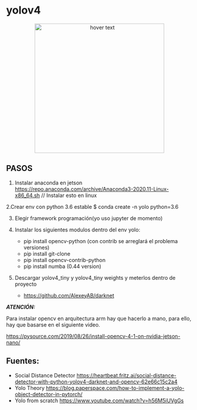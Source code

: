 # yolov4

<p align="center">
  <img src="https://external-content.duckduckgo.com/iu/?u=https%3A%2F%2Fsocialdistancingguidelines.com%2Fwp-content%2Fuploads%2F2020%2F03%2F1585180036_maxresdefault.jpg&f=1&nofb=1" width="350" title="hover text">
</p>

## PASOS

1. Instalar anaconda en jetson
https://repo.anaconda.com/archive/Anaconda3-2020.11-Linux-x86_64.sh  // Instalar esto en linux

2.Crear env con python 3.6 estable
	$ conda create -n yolo python=3.6

3. Elegir framework programación(yo uso jupyter de momento)

4. Instalar los siguientes modulos dentro del env yolo:
	- pip install opencv-python (con contrib se arreglará el problema versiones)
	- pip install git-clone
	- pip install opencv-contrib-python
	- pip install numba (0.44 version)

5. Descargar yolov4_tiny y yolov4_tiny weights y meterlos dentro de proyecto
	- https://github.com/AlexeyAB/darknet


***ATENCIÓN:***

Para instalar opencv en arquitectura arm hay que hacerlo a mano, para ello, hay que basarse en el siguiente video.

https://pysource.com/2019/08/26/install-opencv-4-1-on-nvidia-jetson-nano/


## Fuentes:

- Social Distance Detector
https://heartbeat.fritz.ai/social-distance-detector-with-python-yolov4-darknet-and-opencv-62e66c15c2a4
- Yolo Theory
https://blog.paperspace.com/how-to-implement-a-yolo-object-detector-in-pytorch/
- Yolo from scratch
https://www.youtube.com/watch?v=h56M5iUVgGs
